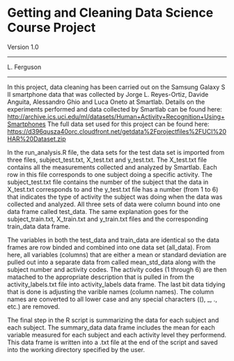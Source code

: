 # Getting and Cleaning Data Science Course Project
Version 1.0
_____________________________________________________
L. Ferguson
_____________________________________________________

In this project, data cleaning has been carried out on the Samsung Galaxy S II smartphone data
that was collected by Jorge L. Reyes-Ortiz, Davide Anguita, Alessandro Ghio and
Luca Oneto at Smartlab.  Details on the experiments performed and data collected by
Smartlab can be found here: http://archive.ics.uci.edu/ml/datasets/Human+Activity+Recognition+Using+Smartphones
The full data set used for this project can be found here:
https://d396qusza40orc.cloudfront.net/getdata%2Fprojectfiles%2FUCI%20HAR%20Dataset.zip

In the run_analysis.R file, the data sets for the test data set is imported from three files, subject_test.txt, X_test.txt and y_test.txt.  The X_test.txt file contains all the measurements collected and analyzed by Smartlab.  Each row in this file corresponds to one subject doing a specific activity.  The subject_test.txt file contains the number of the subject that the data in X_test.txt corresponds to and the y_test.txt file has a number (from 1 to 6) that indicates the type of activity the subject was doing when the data was collected and analyzed.  All three sets of data were column bound into one data frame called test_data.  The same explanation goes for the subject_train.txt, X_train.txt and y_train.txt files and the corresponding train_data data frame.

The variables in both the test_data and train_data are identical so the data frames are row binded and 
combined into one data set (all_data).  From here, all variables (columns) that are either a mean or standard deviation are pulled out into a separate data from called mean_std_data along with the subject number and activity codes.  The activity codes (1 through 6) are then matached to the appropriate description that is pulled in from the activity_labels.txt file into activity_labels data frame.  The last bit data tidying that is done is adjusting the varible names (column names).  The column names are converted to all lower case and any special characters ((), _, ., etc.) are removed.

The final step in the R script is summarizing the data for each subject and each subject.  The summary_data data frame includes the mean for each variable measured for each subject and each activity level they performend.  This data frame is written into a .txt file at the end of the script and saved into the working directory specified by the user.

